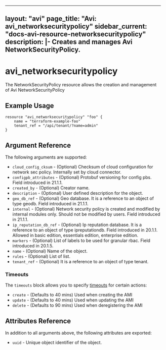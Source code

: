 <!--
    Copyright 2021 VMware, Inc.
    SPDX-License-Identifier: Mozilla Public License 2.0
-->
---
layout: "avi"
page_title: "Avi: avi_networksecuritypolicy"
sidebar_current: "docs-avi-resource-networksecuritypolicy"
description: |-
  Creates and manages Avi NetworkSecurityPolicy.
---

# avi_networksecuritypolicy

The NetworkSecurityPolicy resource allows the creation and management of Avi NetworkSecurityPolicy

## Example Usage

```hcl
resource "avi_networksecuritypolicy" "foo" {
    name = "terraform-example-foo"
    tenant_ref = "/api/tenant/?name=admin"
}
```

## Argument Reference

The following arguments are supported:

* `cloud_config_cksum` - (Optional) Checksum of cloud configuration for network sec policy. Internally set by cloud connector.
* `configpb_attributes` - (Optional) Protobuf versioning for config pbs. Field introduced in 21.1.1.
* `created_by` - (Optional) Creator name.
* `description` - (Optional) User defined description for the object.
* `geo_db_ref` - (Optional) Geo database. It is a reference to an object of type geodb. Field introduced in 21.1.1.
* `internal` - (Optional) Network security policy is created and modified by internal modules only. Should not be modified by users. Field introduced in 21.1.1.
* `ip_reputation_db_ref` - (Optional) Ip reputation database. It is a reference to an object of type ipreputationdb. Field introduced in 20.1.1. Allowed in basic edition, essentials edition, enterprise edition.
* `markers` - (Optional) List of labels to be used for granular rbac. Field introduced in 20.1.5.
* `name` - (Optional) Name of the object.
* `rules` - (Optional) List of list.
* `tenant_ref` - (Optional) It is a reference to an object of type tenant.


### Timeouts

The `timeouts` block allows you to specify [timeouts](https://www.terraform.io/docs/configuration/resources.html#timeouts) for certain actions:

* `create` - (Defaults to 40 mins) Used when creating the AMI
* `update` - (Defaults to 40 mins) Used when updating the AMI
* `delete` - (Defaults to 90 mins) Used when deregistering the AMI

## Attributes Reference

In addition to all arguments above, the following attributes are exported:

* `uuid` -  Unique object identifier of the object.

